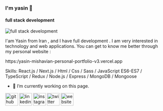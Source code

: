 ### I'm yasin 👋
#### full stack development
![full stack development](https://www.calmdigital.com/media/article/banner/vacancyfullstack-dev-banner_2.png.1024x512_q85_crop_upscale.png)

I'am Yasin from Iran , and I have full development . I am very interested in technology and web applications. You can get to know me better through my personal website :

https:/yasin-mishavian-personal-portfolio-v3.vercel.app

Skills: React.js / Next.js / Html / Css / Sass / JavaScript ES6-ES7 / TypeScript / Redux / Node.js / Express / MongoDB / Mongoose

- 🔭 I’m currently working on this page. 


[<img src='https://cdn.jsdelivr.net/npm/simple-icons@3.0.1/icons/github.svg' alt='github' height='40'>](https://github.com/yasin-mishavian)  [<img src='https://cdn.jsdelivr.net/npm/simple-icons@3.0.1/icons/linkedin.svg' alt='linkedin' height='40'>](https://www.linkedin.com/in//in/yasin-mishavian-384213225/)  [<img src='https://cdn.jsdelivr.net/npm/simple-icons@3.0.1/icons/instagram.svg' alt='instagram' height='40'>](https://www.instagram.com/yasinm.026/)  [<img src='https://cdn.jsdelivr.net/npm/simple-icons@3.0.1/icons/twitter.svg' alt='twitter' height='40'>](https://twitter.com//yasinmishavian)  [<img src='https://cdn.jsdelivr.net/npm/simple-icons@3.0.1/icons/icloud.svg' alt='website' height='40'>](https:/yasin-mishavian-personal-portfolio-v3.vercel.app)  

